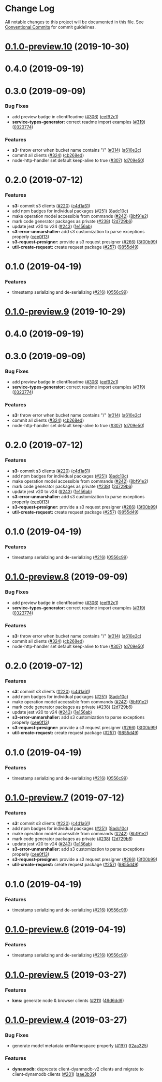 # Change Log

All notable changes to this project will be documented in this file.
See [Conventional Commits](https://conventionalcommits.org) for commit guidelines.

# [0.1.0-preview.10](https://github.com/aws/aws-sdk-js-v3/compare/@aws-sdk/service-types-generator@0.1.0-preview.5...@aws-sdk/service-types-generator@0.1.0-preview.10) (2019-10-30)



# 0.4.0 (2019-09-19)



# 0.3.0 (2019-09-09)


### Bug Fixes

* add preview badge in clientReadme ([#306](https://github.com/aws/aws-sdk-js-v3/issues/306)) ([eef92c1](https://github.com/aws/aws-sdk-js-v3/commit/eef92c1))
* **service-types-generator:** correct readme import examples ([#319](https://github.com/aws/aws-sdk-js-v3/issues/319)) ([0323774](https://github.com/aws/aws-sdk-js-v3/commit/0323774))


### Features

* **s3:** throw error when bucket name contains "/" ([#314](https://github.com/aws/aws-sdk-js-v3/issues/314)) ([a610e2c](https://github.com/aws/aws-sdk-js-v3/commit/a610e2c))
* commit all clients ([#324](https://github.com/aws/aws-sdk-js-v3/issues/324)) ([cb268ed](https://github.com/aws/aws-sdk-js-v3/commit/cb268ed))
* node-http-handler set default keep-alive to true ([#307](https://github.com/aws/aws-sdk-js-v3/issues/307)) ([d709e50](https://github.com/aws/aws-sdk-js-v3/commit/d709e50))



# 0.2.0 (2019-07-12)


### Features

* **s3:** commit s3 clients ([#220](https://github.com/aws/aws-sdk-js-v3/issues/220)) ([c4d1a61](https://github.com/aws/aws-sdk-js-v3/commit/c4d1a61))
* add npm badges for individual packages ([#251](https://github.com/aws/aws-sdk-js-v3/issues/251)) ([8adc10c](https://github.com/aws/aws-sdk-js-v3/commit/8adc10c))
* make operation model accessible from commands ([#242](https://github.com/aws/aws-sdk-js-v3/issues/242)) ([8bf91e2](https://github.com/aws/aws-sdk-js-v3/commit/8bf91e2))
* mark code generator packages as private ([#238](https://github.com/aws/aws-sdk-js-v3/issues/238)) ([2d729b6](https://github.com/aws/aws-sdk-js-v3/commit/2d729b6))
* update jest v20 to v24 ([#243](https://github.com/aws/aws-sdk-js-v3/issues/243)) ([1e156ab](https://github.com/aws/aws-sdk-js-v3/commit/1e156ab))
* **s3-error-unmarshaller:** add s3 customization to parse exceptions properly ([cee0f13](https://github.com/aws/aws-sdk-js-v3/commit/cee0f13))
* **s3-request-presigner:** provide a s3 request presigner ([#266](https://github.com/aws/aws-sdk-js-v3/issues/266)) ([3f00b99](https://github.com/aws/aws-sdk-js-v3/commit/3f00b99))
* **util-create-request:** create request package ([#257](https://github.com/aws/aws-sdk-js-v3/issues/257)) ([9855d49](https://github.com/aws/aws-sdk-js-v3/commit/9855d49))



# 0.1.0 (2019-04-19)


### Features

* timestamp serializing and de-serializing ([#216](https://github.com/aws/aws-sdk-js-v3/issues/216)) ([0556c99](https://github.com/aws/aws-sdk-js-v3/commit/0556c99))





# [0.1.0-preview.9](https://github.com/aws/aws-sdk-js-v3/compare/@aws-sdk/service-types-generator@0.1.0-preview.5...@aws-sdk/service-types-generator@0.1.0-preview.9) (2019-10-29)



# 0.4.0 (2019-09-19)



# 0.3.0 (2019-09-09)


### Bug Fixes

* add preview badge in clientReadme ([#306](https://github.com/aws/aws-sdk-js-v3/issues/306)) ([eef92c1](https://github.com/aws/aws-sdk-js-v3/commit/eef92c1))
* **service-types-generator:** correct readme import examples ([#319](https://github.com/aws/aws-sdk-js-v3/issues/319)) ([0323774](https://github.com/aws/aws-sdk-js-v3/commit/0323774))


### Features

* **s3:** throw error when bucket name contains "/" ([#314](https://github.com/aws/aws-sdk-js-v3/issues/314)) ([a610e2c](https://github.com/aws/aws-sdk-js-v3/commit/a610e2c))
* commit all clients ([#324](https://github.com/aws/aws-sdk-js-v3/issues/324)) ([cb268ed](https://github.com/aws/aws-sdk-js-v3/commit/cb268ed))
* node-http-handler set default keep-alive to true ([#307](https://github.com/aws/aws-sdk-js-v3/issues/307)) ([d709e50](https://github.com/aws/aws-sdk-js-v3/commit/d709e50))



# 0.2.0 (2019-07-12)


### Features

* **s3:** commit s3 clients ([#220](https://github.com/aws/aws-sdk-js-v3/issues/220)) ([c4d1a61](https://github.com/aws/aws-sdk-js-v3/commit/c4d1a61))
* add npm badges for individual packages ([#251](https://github.com/aws/aws-sdk-js-v3/issues/251)) ([8adc10c](https://github.com/aws/aws-sdk-js-v3/commit/8adc10c))
* make operation model accessible from commands ([#242](https://github.com/aws/aws-sdk-js-v3/issues/242)) ([8bf91e2](https://github.com/aws/aws-sdk-js-v3/commit/8bf91e2))
* mark code generator packages as private ([#238](https://github.com/aws/aws-sdk-js-v3/issues/238)) ([2d729b6](https://github.com/aws/aws-sdk-js-v3/commit/2d729b6))
* update jest v20 to v24 ([#243](https://github.com/aws/aws-sdk-js-v3/issues/243)) ([1e156ab](https://github.com/aws/aws-sdk-js-v3/commit/1e156ab))
* **s3-error-unmarshaller:** add s3 customization to parse exceptions properly ([cee0f13](https://github.com/aws/aws-sdk-js-v3/commit/cee0f13))
* **s3-request-presigner:** provide a s3 request presigner ([#266](https://github.com/aws/aws-sdk-js-v3/issues/266)) ([3f00b99](https://github.com/aws/aws-sdk-js-v3/commit/3f00b99))
* **util-create-request:** create request package ([#257](https://github.com/aws/aws-sdk-js-v3/issues/257)) ([9855d49](https://github.com/aws/aws-sdk-js-v3/commit/9855d49))



# 0.1.0 (2019-04-19)


### Features

* timestamp serializing and de-serializing ([#216](https://github.com/aws/aws-sdk-js-v3/issues/216)) ([0556c99](https://github.com/aws/aws-sdk-js-v3/commit/0556c99))





# [0.1.0-preview.8](https://github.com/aws/aws-sdk-js-v3/compare/@aws-sdk/service-types-generator@0.1.0-preview.5...@aws-sdk/service-types-generator@0.1.0-preview.8) (2019-09-09)


### Bug Fixes

* add preview badge in clientReadme ([#306](https://github.com/aws/aws-sdk-js-v3/issues/306)) ([eef92c1](https://github.com/aws/aws-sdk-js-v3/commit/eef92c1))
* **service-types-generator:** correct readme import examples ([#319](https://github.com/aws/aws-sdk-js-v3/issues/319)) ([0323774](https://github.com/aws/aws-sdk-js-v3/commit/0323774))


### Features

* **s3:** throw error when bucket name contains "/" ([#314](https://github.com/aws/aws-sdk-js-v3/issues/314)) ([a610e2c](https://github.com/aws/aws-sdk-js-v3/commit/a610e2c))
* commit all clients ([#324](https://github.com/aws/aws-sdk-js-v3/issues/324)) ([cb268ed](https://github.com/aws/aws-sdk-js-v3/commit/cb268ed))
* node-http-handler set default keep-alive to true ([#307](https://github.com/aws/aws-sdk-js-v3/issues/307)) ([d709e50](https://github.com/aws/aws-sdk-js-v3/commit/d709e50))



# 0.2.0 (2019-07-12)


### Features

* **s3:** commit s3 clients ([#220](https://github.com/aws/aws-sdk-js-v3/issues/220)) ([c4d1a61](https://github.com/aws/aws-sdk-js-v3/commit/c4d1a61))
* add npm badges for individual packages ([#251](https://github.com/aws/aws-sdk-js-v3/issues/251)) ([8adc10c](https://github.com/aws/aws-sdk-js-v3/commit/8adc10c))
* make operation model accessible from commands ([#242](https://github.com/aws/aws-sdk-js-v3/issues/242)) ([8bf91e2](https://github.com/aws/aws-sdk-js-v3/commit/8bf91e2))
* mark code generator packages as private ([#238](https://github.com/aws/aws-sdk-js-v3/issues/238)) ([2d729b6](https://github.com/aws/aws-sdk-js-v3/commit/2d729b6))
* update jest v20 to v24 ([#243](https://github.com/aws/aws-sdk-js-v3/issues/243)) ([1e156ab](https://github.com/aws/aws-sdk-js-v3/commit/1e156ab))
* **s3-error-unmarshaller:** add s3 customization to parse exceptions properly ([cee0f13](https://github.com/aws/aws-sdk-js-v3/commit/cee0f13))
* **s3-request-presigner:** provide a s3 request presigner ([#266](https://github.com/aws/aws-sdk-js-v3/issues/266)) ([3f00b99](https://github.com/aws/aws-sdk-js-v3/commit/3f00b99))
* **util-create-request:** create request package ([#257](https://github.com/aws/aws-sdk-js-v3/issues/257)) ([9855d49](https://github.com/aws/aws-sdk-js-v3/commit/9855d49))



# 0.1.0 (2019-04-19)


### Features

* timestamp serializing and de-serializing ([#216](https://github.com/aws/aws-sdk-js-v3/issues/216)) ([0556c99](https://github.com/aws/aws-sdk-js-v3/commit/0556c99))





# [0.1.0-preview.7](https://github.com/aws/aws-sdk-js-v3/compare/@aws-sdk/service-types-generator@0.1.0-preview.5...@aws-sdk/service-types-generator@0.1.0-preview.7) (2019-07-12)


### Features

* **s3:** commit s3 clients ([#220](https://github.com/aws/aws-sdk-js-v3/issues/220)) ([c4d1a61](https://github.com/aws/aws-sdk-js-v3/commit/c4d1a61))
* add npm badges for individual packages ([#251](https://github.com/aws/aws-sdk-js-v3/issues/251)) ([8adc10c](https://github.com/aws/aws-sdk-js-v3/commit/8adc10c))
* make operation model accessible from commands ([#242](https://github.com/aws/aws-sdk-js-v3/issues/242)) ([8bf91e2](https://github.com/aws/aws-sdk-js-v3/commit/8bf91e2))
* mark code generator packages as private ([#238](https://github.com/aws/aws-sdk-js-v3/issues/238)) ([2d729b6](https://github.com/aws/aws-sdk-js-v3/commit/2d729b6))
* update jest v20 to v24 ([#243](https://github.com/aws/aws-sdk-js-v3/issues/243)) ([1e156ab](https://github.com/aws/aws-sdk-js-v3/commit/1e156ab))
* **s3-error-unmarshaller:** add s3 customization to parse exceptions properly ([cee0f13](https://github.com/aws/aws-sdk-js-v3/commit/cee0f13))
* **s3-request-presigner:** provide a s3 request presigner ([#266](https://github.com/aws/aws-sdk-js-v3/issues/266)) ([3f00b99](https://github.com/aws/aws-sdk-js-v3/commit/3f00b99))
* **util-create-request:** create request package ([#257](https://github.com/aws/aws-sdk-js-v3/issues/257)) ([9855d49](https://github.com/aws/aws-sdk-js-v3/commit/9855d49))



# 0.1.0 (2019-04-19)


### Features

* timestamp serializing and de-serializing ([#216](https://github.com/aws/aws-sdk-js-v3/issues/216)) ([0556c99](https://github.com/aws/aws-sdk-js-v3/commit/0556c99))





# [0.1.0-preview.6](https://github.com/aws/aws-sdk-js-v3/compare/@aws-sdk/service-types-generator@0.1.0-preview.5...@aws-sdk/service-types-generator@0.1.0-preview.6) (2019-04-19)

### Features

- timestamp serializing and de-serializing ([#216](https://github.com/aws/aws-sdk-js-v3/issues/216)) ([0556c99](https://github.com/aws/aws-sdk-js-v3/commit/0556c99))

# [0.1.0-preview.5](https://github.com/aws/aws-sdk-js-v3/compare/@aws-sdk/service-types-generator@0.1.0-preview.4...@aws-sdk/service-types-generator@0.1.0-preview.5) (2019-03-27)

### Features

- **kms:** generate node & browser clients ([#211](https://github.com/aws/aws-sdk-js-v3/issues/211)) ([46d6dd6](https://github.com/aws/aws-sdk-js-v3/commit/46d6dd6))

# [0.1.0-preview.4](https://github.com/aws/aws-sdk-js-v3/compare/@aws-sdk/service-types-generator@0.1.0-preview.3...@aws-sdk/service-types-generator@0.1.0-preview.4) (2019-03-27)

### Bug Fixes

- generate model metadata xmlNamespace properly ([#197](https://github.com/aws/aws-sdk-js-v3/issues/197)) ([f2aa325](https://github.com/aws/aws-sdk-js-v3/commit/f2aa325))

### Features

- **dynamodb:** deprecate client-dyanmodb-v2 clients and migrate to client-dynamodb clients ([#201](https://github.com/aws/aws-sdk-js-v3/issues/201)) ([aae3b39](https://github.com/aws/aws-sdk-js-v3/commit/aae3b39))
